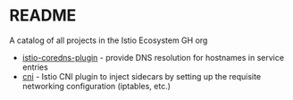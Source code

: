 # README
A catalog of all projects in the Istio Ecosystem GH org

* [istio-coredns-plugin](https://github.com/istio-ecosystem/istio-corends-plugin) - provide DNS resolution for hostnames in service entries
* [cni](https://github.com/istio-ecosystem/cni) - Istio CNI plugin to inject sidecars by setting up the requisite networking configuration (iptables, etc.)
